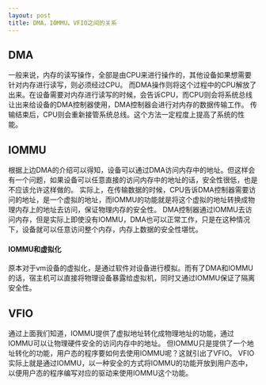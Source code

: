 ```yaml
---
layout: post
title: DMA，IOMMU，VFIO之间的关系
---
```


## DMA

一般来说，内存的读写操作，全部是由CPU来进行操作的，其他设备如果想需要针对内存进行读写，则必须经过CPU。
而DMA操作则将这个过程中的CPU解放了出来。在设备需要对内存进行读写的时候，会告诉CPU，而CPU则会将系统总线让出来给设备的DMA控制器使用，DMA控制器会进行对内存的数据传输工作。
传输结束后，CPU则会重新接管系统总线。这个方法一定程度上提高了系统的性能。



## IOMMU
根据上边DMA的介绍可以得知，设备可以通过DMA访问内存中的地址。但这样会有一个问题，如果设备可以任意直接的访问内存中的地址的话，安全性很低，也是不应该允许这样做的。
实际上，在传输数据的时候，CPU告诉DMA控制器需要访问的地址，是一个虚拟的地址，而IOMMU的功能就是将这个虚拟的地址转换成物理内存上的地址去访问，保证物理内存的安全性。
DMA控制器通过IOMMU去访问内存，但是实际上即使没有IOMMU，DMA也可以正常工作，只是在这种情况下，设备就可以任意访问整个内存，内存上数据的安全性堪忧。

#### IOMMU和虚拟化

原本对于vm设备的虚拟化，是通过软件对设备进行模拟。而有了DMA和IOMMU的话，宿主机可以直接将物理设备暴露给虚拟机，同时又通过IOMMU保证了隔离安全性。


## VFIO
通过上面我们知道，IOMMU提供了虚拟地址转化成物理地址的功能，通过IOMMU可以让物理硬件安全的访问内存中的地址。
但IOMMU只是提供了一个地址转化的功能，用户态的程序要如何去使用IOMMU呢？这就引出了VFIO。
VFIO实际上就是通过IOMMU，以一种安全的方式将IOMMU的功能开放到用户态中，以便用户态的程序编写对应的驱动来使用IOMMU这个功能。